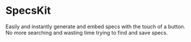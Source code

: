 # SpecsKit
Easily and instantly generate and embed specs with the touch of a button. No more searching and wasting time trying to find and save specs.
